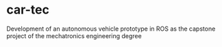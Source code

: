 # car-tec
Development of an autonomous vehicle prototype in ROS as the capstone project of the mechatronics engineering degree
